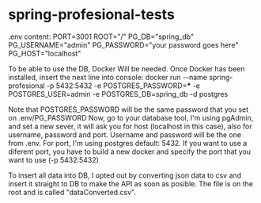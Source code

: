 # spring-profesional-tests

.env content:
PORT=3001
ROOT="/"
PG_DB="spring_db"
PG_USERNAME="admin"
PG_PASSWORD="your password goes here"
PG_HOST="localhost"

To be able to use the DB, Docker Will be needed.
Once Docker has been installed, insert the next line into console:
docker run --name spring-profesional -p 5432:5432 -e POSTGRES_PASSWORD=**\*** -e POSTGRES_USER=admin -e POSTGRES_DB=spring_db -d postgres

Note that POSTGRES_PASSWORD will be the same password that you set on .env/PG_PASSWORD
Now, go to your database tool, I'm using pgAdmin, and set a new sever, it will ask you for host (localhost in this case), also for username, password and port.
Username and password will be the one from .env.
For port, I'm using postgres default: 5432. If you want to use a diferent port, you have to build a new docker and specify the port that you want to use (-p 5432:5432)

To insert all data into DB, I opted out by converting json data to csv and insert it straight to DB to make the API as soon as posible. The file is on the root and is called "dataConverted.csv".
